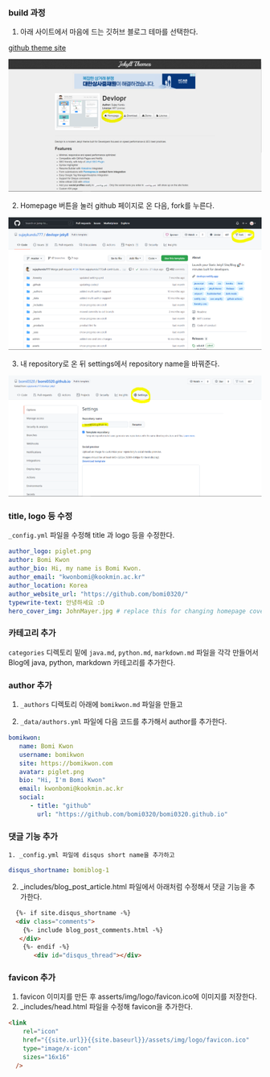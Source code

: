 ### build 과정

1. 아래 사이트에서 마음에 드는 깃허브 블로그 테마를 선택한다.

[github theme site](http://jekyllthemes.org/)

![pic1](/assets/img/readme1.PNG)



2. Homepage 버튼을 눌러 github 페이지로 온 다음, fork를 누른다.

![pic2](/assets/img/readme2.PNG)



3. 내 repository로 온 뒤 settings에서 repository name을 바꿔준다.

![pic3](/assets/img/readme3.PNG)





### title, logo 등 수정

`_config.yml` 파일을 수정해 title 과 logo 등을 수정한다.

```yaml
author_logo: piglet.png
author: Bomi Kwon
author_bio: Hi, my name is Bomi Kwon.
author_email: "kwonbomi@kookmin.ac.kr"
author_location: Korea
author_website_url: "https://github.com/bomi0320/"
typewrite-text: 안녕하세요 :D
hero_cover_img: JohnMayer.jpg # replace this for changing homepage cover (eg. try cover.jpeg). Image should be in /assets/img
```





### 카테고리 추가

`categories` 디렉토리 밑에 `java.md`, `python.md`, `markdown.md` 파일을 각각 만들어서 Blog에 java, python, markdown 카테고리를 추가한다.





### author 추가

1. `_authors` 디렉토리 아래에 `bomikwon.md` 파일을 만들고

2. `_data/authors.yml` 파일에 다음 코드를 추가해서 author를 추가한다.

```yaml
bomikwon:
   name: Bomi Kwon
   username: bomikwon
   site: https://bomikwon.com
   avatar: piglet.png
   bio: "Hi, I'm Bomi Kwon"
   email: kwonbomi@kookmin.ac.kr
   social:
      - title: "github"
        url: "https://github.com/bomi0320/bomi0320.github.io"
```





### 댓글 기능 추가

	1. _config.yml 파일에 disqus short name을 추가하고

```yaml
disqus_shortname: bomiblog-1
```

2. _includes/blog_post_article.html 파일에서 아래처럼 수정해서 댓글 기능을 추가한다.

```html
  {%- if site.disqus_shortname -%}
  <div class="comments">
    {%- include blog_post_comments.html -%}
   </div>
    {%- endif -%}
       <div id="disqus_thread"></div>
```





### favicon 추가

1. favicon 이미지를 만든 후 asserts/img/logo/favicon.ico에 이미지를 저장한다.
2. _includes/head.html 파일을 수정해 favicon을 추가한다.

```html
<link
    rel="icon"
    href="{{site.url}}{{site.baseurl}}/assets/img/logo/favicon.ico"
    type="image/x-icon"
    sizes="16x16"
  />
```



